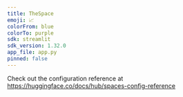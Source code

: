 ```yaml
---
title: TheSpace
emoji: 📈
colorFrom: blue
colorTo: purple
sdk: streamlit
sdk_version: 1.32.0
app_file: app.py
pinned: false
---
```


Check out the configuration reference at https://huggingface.co/docs/hub/spaces-config-reference
